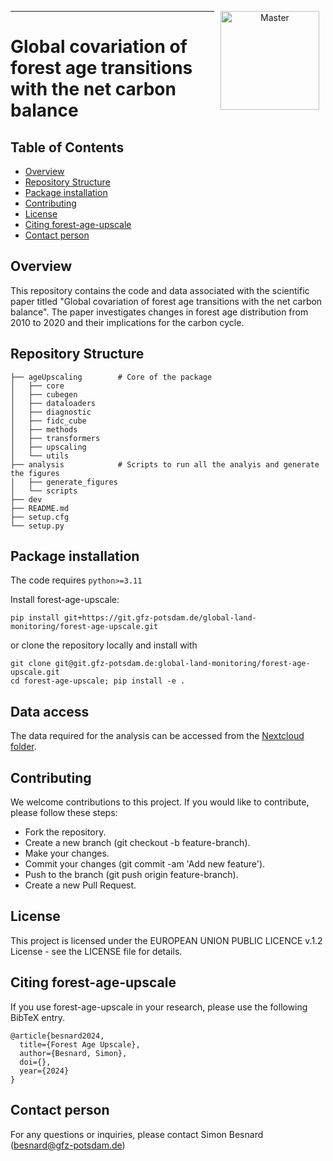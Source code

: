<p align="center">
<a href="https://git.gfz-potsdam.de/besnard/forest_age_upscale">
    <img src="https://media.gfz-potsdam.de/gfz/wv/pic/Bildarchiv/gfz/GFZ-CD_LogoRGB_en.png" alt="Master" height="158px" hspace="10px" vspace="0px" align="right">
  </a>
</p>

***
# Global covariation of forest age transitions with the net carbon balance #

## Table of Contents

- [Overview](#overview)
- [Repository Structure](#repository-structure)
- [Package installation](#package-installation)
- [Contributing](#contributing)
- [License](#license)
- [Citing forest-age-upscale](#citing-forest-age-upscale)
- [Contact person](#contact-person)

## Overview
This repository contains the code and data associated with the scientific paper titled "Global covariation of forest age transitions with the net carbon balance". The paper investigates changes in forest age distribution from 2010 to 2020 and their implications for the carbon cycle.

## Repository Structure

```plaintext
├── ageUpscaling 		# Core of the package
│   ├── core
│   ├── cubegen
│   ├── dataloaders
│   ├── diagnostic
│   ├── fidc_cube
│   ├── methods
│   ├── transformers
│   ├── upscaling
│   └── utils
├── analysis			# Scripts to run all the analyis and generate the figures
│   ├── generate_figures
│   └── scripts
├── dev
├── README.md
├── setup.cfg
└── setup.py
```

## Package installation

The code requires `python>=3.11`

Install forest-age-upscale:

```
pip install git+https://git.gfz-potsdam.de/global-land-monitoring/forest-age-upscale.git

```

or clone the repository locally and install with

```
git clone git@git.gfz-potsdam.de:global-land-monitoring/forest-age-upscale.git
cd forest-age-upscale; pip install -e .
```
## Data access

The data required for the analysis can be accessed from the [Nextcloud folder](https://nextcloud.gfz.de/s/Kx4qyBMFqXtQLDD).


## Contributing

We welcome contributions to this project. If you would like to contribute, please follow these steps:

- Fork the repository.
- Create a new branch (git checkout -b feature-branch).
- Make your changes.
- Commit your changes (git commit -am 'Add new feature').
- Push to the branch (git push origin feature-branch).
- Create a new Pull Request.

## License
This project is licensed under the EUROPEAN UNION PUBLIC LICENCE v.1.2 License - see the LICENSE file for details.

## Citing forest-age-upscale

If you use forest-age-upscale in your research, please use the following BibTeX entry.

```
@article{besnard2024,
  title={Forest Age Upscale},
  author={Besnard, Simon},
  doi={},
  year={2024}
}
```

## Contact person
For any questions or inquiries, please contact Simon Besnard (besnard@gfz-potsdam.de)

